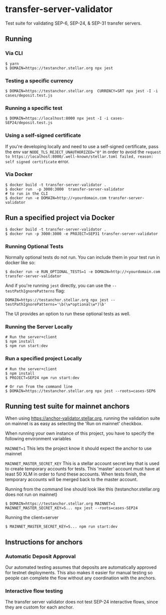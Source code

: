 # transfer-server-validator

Test suite for validating SEP-6, SEP-24, & SEP-31 transfer servers.

## Running

### Via CLI

```
$ yarn
$ DOMAIN=https://testanchor.stellar.org npx jest
```

### Testing a specific currency

```
$ DOMAIN=https://testanchor.stellar.org  CURRENCY=SRT npx jest -I -i cases/deposit.test.js
```

### Running a specific test

```
$ DOMAIN=https://localhost:8000 npx jest -I -i cases-SEP24/deposit.test.js

```

### Using a self-signed certificate

If you're developing locally and need to use a self-signed certificate, pass the
env var `NODE_TLS_REJECT_UNAUTHORIZED="0"` in order to avoid the
`request to https://localhost:8000/.well-known/stellar.toml failed, reason: self signed certificate`
error.

### Via Docker

```
$ docker build -t transfer-server-validator .
$ docker run  -p 3000:3000  transfer-server-validator
# to run in the CLI
$ docker run -e DOMAIN=http://<yourdomain.com transfer-server-validator
```

## Run a specified project via Docker

```
$ docker build -t transfer-server-validator .
$ docker run -p 3000:3000 -e PROJECT=SEP31 transfer-server-validator
```

### Running Optional Tests

Normally optional tests do not run. You can include them in your test run in
docker like so:

```
$ docker run -e RUN_OPTIONAL_TESTS=1 -e DOMAIN=http://<yourdomain.com transfer-server-validator
```

And if you're running `jest` directly, you can use the
`--testPathIgnorePatterns` flag:

```
DOMAIN=https://testanchor.stellar.org npx jest --testPathIgnorePatterns='\b(\w*optional\w*)\b'
```

The UI provides an option to run these optional tests as well.

### Running the Server Locally

```
# Run the server+client
$ npm install
$ npm run start:dev

```

### Run a specified project Locally

```
# Run the server+client
$ npm install
$ PROJECT=SEP24 npm run start:dev

# Or run from the command line
$ DOMAIN=https://testanchor.stellar.org npx jest --roots=cases-SEP6
```

## Running test suite for mainnet anchors

When using https://anchor-validator.stellar.org, running the validation suite on
mainnet is as easy as selecting the 'Run on mainnet' checkbox.

When running your own instance of this project, you have to specify the
following environment variables

`MAINNET=1` This lets the project know it should expect the anchor to use
mainnet

`MAINNET_MASTER_SECRET_KEY` This is a stellar account secret key that is used to
create temporary accounts for tests. This 'master' account must have at least 50
XLM in order to fund these accounts. When tests finish, the temporary accounts
will be merged back to the master account.

Running from the command line should look like this (testanchor.stellar.org does
not run on mainnet)

```
$ DOMAIN=https://testanchor.stellar.org MAINNET=1 MAINNET_MASTER_SECRET_KEY=S... npx jest --roots=cases-SEP24
```

Running the client+server

```
$ MAINNET_MASTER_SECRET_KEY=S... npm run start:dev
```

## Instructions for anchors

### Automatic Deposit Approval

Our automated testing assumes that deposits are automatically approved for
testnet deployments. This also makes it easier for manual testing so people can
complete the flow without any coordination with the anchors.

### Interactive flow testing

The transfer server validator does not test SEP-24 interactive flows, since they
are custom for each anchor.
